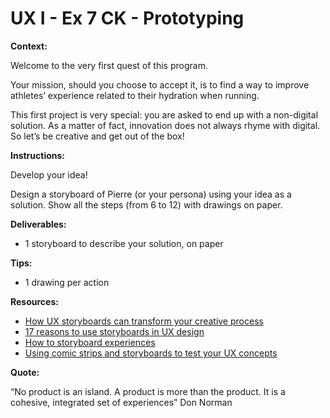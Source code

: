# UX I - Ex 7 CK - Prototyping

**Context:** 

Welcome to the very first quest of this program. 

Your mission, should you choose to accept it, is to find a way to improve athletes’ experience related to their hydration when running. 

This first project is very special: you are asked to end up with a non-digital solution. As a matter of fact, innovation does not always rhyme with digital. So let’s be creative and get out of the box! 

**Instructions:** 

Develop your idea! 

Design a storyboard of Pierre (or your persona) using your idea as a solution. Show all the steps (from 6 to 12) with drawings on paper.

**Deliverables:** 

- 1 storyboard to describe your solution, on paper

**Tips:** 

- 1 drawing per action

**Resources:** 

- [How UX storyboards can transform your creative process](https://uxdesign.cc/ux-storyboarding-2ce43875f3de?sk=41b28ecef8c52d9944e5e636881111cf)
- [17 reasons to use storyboards in UX design](https://uxdesign.cc/17-reasons-to-use-a-storyboards-in-ux-design-2bc6fea73e20?source=friends_link&sk=5bb2722f1f9ff06d4f22b0abfe52f508)
- [How to storyboard experiences](https://uxdesign.cc/how-to-storyboard-experiences-fc051e2bc04d)
- [Using comic strips and storyboards to test your UX concepts](https://uxdesign.cc/using-comic-strips-and-storyboards-to-test-your-ux-concepts-cccad7ac7f71)

**Quote:** 

“No product is an island. A product is more than the product. It is a cohesive, integrated set of experiences” Don Norman
